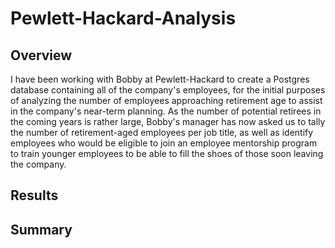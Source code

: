 # Pewlett-Hackard-Analysis


## Overview

I have been working with Bobby at Pewlett-Hackard to create a Postgres database containing all of the company's employees, for the initial purposes of analyzing the number of employees approaching retirement age to assist in the company's near-term planning. As the number of potential retirees in the coming years is rather large, Bobby's manager has now asked us to tally the number of retirement-aged employees per job title, as well as identify employees who would be eligible to join an employee mentorship program to train younger employees to be able to fill the shoes of those soon leaving the company. 

## Results


## Summary
